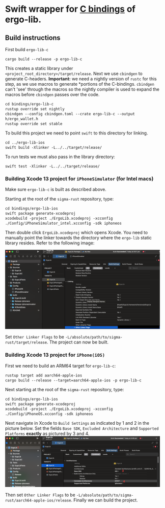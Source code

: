 # Swift wrapper for [C bindings](../ergo-lib-c) of ergo-lib.


## Build instructions

First build `ergo-lib-c`
```
cargo build --release -p ergo-lib-c
```

This creates a static library under `<project_root_directory>/target/release`. Next we use `cbindgen`
to generate C-headers.
**Important:** we need a nightly version of `rustc` for this step, as we use macros to generate
*portions of the C-bindings. `cbindgen` can't 'see' through the macros so the nightly compiler is
used to expand the macros before `cbindgen` passes over the code.

```shell
cd bindings/ergo-lib-c
rustup override set nightly
cbindgen --config cbindgen.toml --crate ergo-lib-c --output h/ergo_wallet.h
rustup override set stable
```


To build this project we need to point `swift` to this directory for linking.
```
cd ../ergo-lib-ios
swift build -Xlinker -L../../target/release/
```

To run tests we must also pass in the library directory:
```
swift test -Xlinker -L../../target/release/
```
 

### Building Xcode 13 project for `iPhoneSimulator` (for Intel macs)

Make sure `ergo-lib-c` is built as described above.

Starting at the root of the `sigma-rust` repository, type:

```shell
cd bindings/ergo-lib-ios
swift package generate-xcodeproj
xcodebuild -project ./ErgoLib.xcodeproj -xcconfig ./Config/iPhoneSimulator_intel.xcconfig -sdk iphoneos
```

Then double click `ErgoLib.xcodeproj` which opens Xcode. You need to manually point the linker towards the directory where the `ergo-lib` static library resides. Refer to the following image: 

![image](xcode_linker_settings.png)

Set `Other Linker Flags` to be `-L/absolute/path/to/sigma-rust/target/release`. The project can now be built.

### Building Xcode 13 project for `iPhone(iOS)`

First we need to build an ARM64 target for `ergo-lib-c`: 

```shell
rustup target add aarch64-apple-ios
cargo build --release --target=aarch64-apple-ios -p ergo-lib-c
```

Next starting at the root of the `sigma-rust` repository, type:

```shell
cd bindings/ergo-lib-ios
swift package generate-xcodeproj
xcodebuild -project ./ErgoLib.xcodeproj -xcconfig ./Config/iPhoneOS.xcconfig -sdk iphoneos
```

Next navigate in Xcode to `Build Settings` as indicated by 1 and 2 in the picture below. Set the fields `Base SDK`, `Excluded Architecture` and `Supported Platforms` **exactly** as pictured by 3 and 4.
![image](xcode_ios_settings.png)

Then set `Other Linker Flags` to be `-L/absolute/path/to/sigma-rust/aarch64-apple-ios/release`. Finally we can build the project.